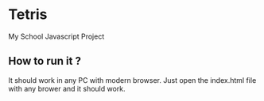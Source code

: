 # Tetris

My School Javascript Project

## How to run it ?
It should work in any PC with modern browser. Just open the index.html file with any brower and it should work.
